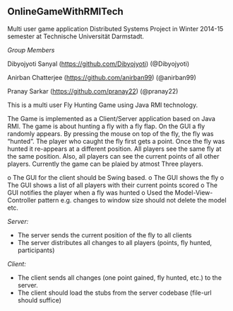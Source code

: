 ## OnlineGameWithRMITech

Multi user  game application Distributed Systems  Project in Winter 2014-15 semester at Technische Universität Darmstadt.

*Group Members*

Dibyojyoti Sanyal (https://github.com/Dibyojyoti) (@Dibyojyoti)

Anirban Chatterjee (https://github.com/anirban99) (@anirban99)

Pranay Sarkar (https://github.com/pranay22) (@pranay22)

This is a multi user Fly Hunting Game using Java RMI technology.

The Game is implemented as a Client/Server application based on Java RMI. The game is about hunting a fly with a fly flap. On the GUI a fly randomly appears. By pressing the mouse on top of the fly, the fly was “hunted”. The player who caught the fly first gets a point. Once the fly was hunted it re-appears at a different position. All players see the same fly at the same
position. Also, all players can see the current points of all other players. Currently the game can be plaied by atmost Three 
players.

o The GUI for the client should be Swing based.
o The GUI shows the fly
o The GUI shows a list of all players with their current points scored
o The GUI notifies the player when a fly was hunted
o Used the Model-View-Controller pattern e.g. changes to window size should
not delete the model etc.

*Server:*
- The server sends the current position of the fly to all clients
- The server distributes all changes to all players (points, fly hunted, participants)

*Client:*
- The client sends all changes (one point gained, fly hunted, etc.) to the server.
- The client should load the stubs from the server codebase (file-url should suffice)
